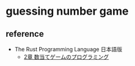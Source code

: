 # guessing number game

## reference

- The Rust Programming Language 日本語版
  - [2章 数当てゲームのプログラミング](https://doc.rust-jp.rs/book-ja/ch02-00-guessing-game-tutorial.html)
